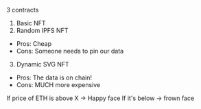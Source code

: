 3 contracts

1. Basic NFT
2. Random IPFS NFT
- Pros: Cheap
- Cons: Someone needs to pin our data

3. Dynamic SVG NFT
- Pros: The data is on chain!
- Cons: MUCH more expensive

If price of ETH is above X -> Happy face
If it's below -> frown face 